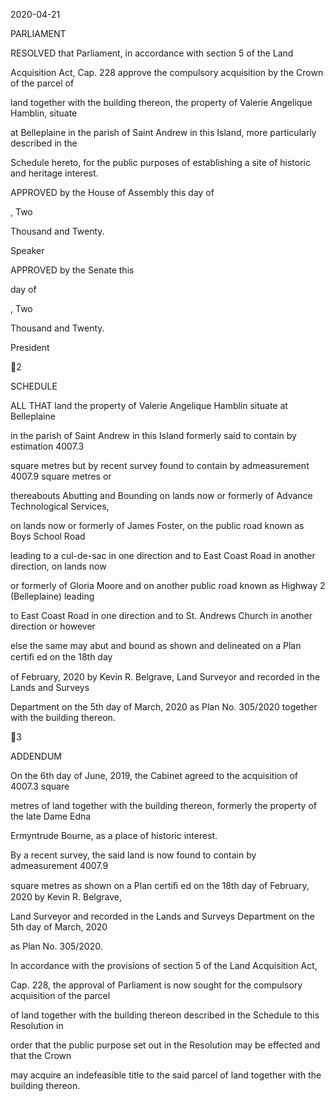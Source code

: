 2020-04-21

PARLIAMENT

RESOLVED  that  Parliament,  in  accordance  with  section  5  of  the  Land

Acquisition  Act,  Cap.  228  approve  the  compulsory  acquisition  by  the  Crown  of  the  parcel  of

land  together  with  the  building  thereon,  the  property  of  Valerie Angelique  Hamblin,  situate

at  Belleplaine  in  the  parish  of  Saint Andrew  in  this  Island,  more  particularly  described  in  the

Schedule hereto, for the public purposes of establishing a site of historic and heritage interest.

APPROVED by the House of Assembly this   day of

  , Two

Thousand and Twenty.

Speaker

APPROVED by the Senate this

day of

 , Two

Thousand and Twenty.

President

2

SCHEDULE

ALL THAT land the property of Valerie Angelique Hamblin situate at Belleplaine

in  the  parish  of  Saint Andrew  in  this  Island  formerly  said  to  contain  by  estimation  4007.3

square metres but by recent survey found to contain by admeasurement 4007.9 square metres or

thereabouts Abutting and Bounding on lands now or formerly of Advance Technological Services,

on  lands  now  or  formerly  of  James  Foster,  on  the  public  road  known  as  Boys  School  Road

leading to a cul-de-sac in one direction and to East Coast Road in another direction, on lands now

or formerly of Gloria Moore and on another public road known as Highway 2 (Belleplaine) leading

to East Coast Road in one direction and to St. Andrews Church in another direction or however

else the same may abut and bound as shown and delineated on a Plan certiﬁ ed on the 18th day

of February, 2020 by Kevin R. Belgrave, Land Surveyor and recorded in the Lands and Surveys

Department on the 5th day of March, 2020 as Plan No. 305/2020 together with the building thereon.

3

ADDENDUM

On the 6th day of June,  2019, the Cabinet agreed to the acquisition of 4007.3 square

metres of land together with the building thereon, formerly the property of the late Dame Edna

Ermyntrude Bourne, as a place of historic interest.

By a recent survey, the said land is now found to contain by admeasurement 4007.9

square metres as shown on a Plan certiﬁ ed on the 18th day of February, 2020 by Kevin R. Belgrave,

Land Surveyor and recorded in the Lands and Surveys Department on the 5th day of March, 2020

as Plan No. 305/2020.

In  accordance  with  the  provisions  of  section  5  of  the  Land  Acquisition  Act,

Cap. 228, the approval of Parliament is now sought for the compulsory acquisition of the parcel

of  land  together  with  the  building  thereon  described  in  the  Schedule  to  this  Resolution  in

order  that  the  public  purpose  set  out  in  the  Resolution  may  be  effected  and  that  the  Crown

may acquire an indefeasible title to the said parcel of land together with the building thereon.

